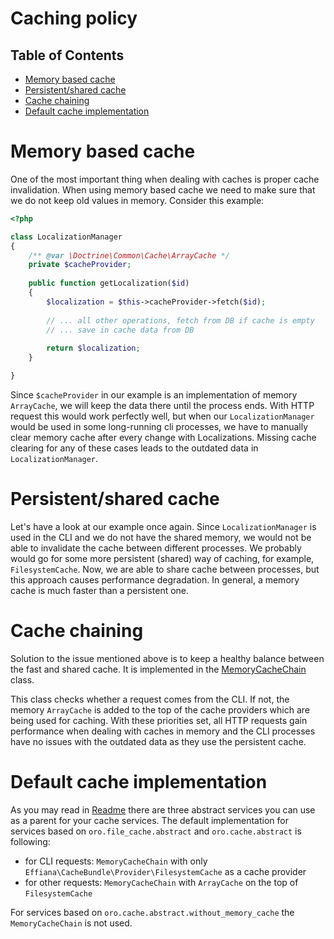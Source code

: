 Caching policy
==============

Table of Contents
-----------------
 - [Memory based cache](#memory-based-cache)
 - [Persistent/shared cache](#persistent/shared-cache)
 - [Cache chaining](#cache-chaining)
 - [Default cache implementation](#default-cache-implementation)


Memory based cache
==================

One of the most important thing when dealing with caches is proper cache invalidation.
When using memory based cache we need to make sure that we do not keep old values in memory. Consider this example:

```php
<?php

class LocalizationManager
{
    /** @var \Doctrine\Common\Cache\ArrayCache */
    private $cacheProvider;
    
    public function getLocalization($id)
    {
        $localization = $this->cacheProvider->fetch($id);
        
        // ... all other operations, fetch from DB if cache is empty
        // ... save in cache data from DB
        
        return $localization;
    }

}
```

Since `$cacheProvider` in our example is an implementation of memory `ArrayCache`, we will keep the data there until the process ends. With HTTP request this would work perfectly well, but when our `LocalizationManager` would be used in some long-running cli 
processes, we have to manually clear memory cache after every change with Localizations. 
Missing cache clearing for any of these cases leads to the outdated data in `LocalizationManager`.

Persistent/shared cache
=======================

Let's have a look at our example once again. Since `LocalizationManager` is used in the CLI and we do not have the shared 
memory, we would not be able to invalidate the cache between different processes. We probably would go for some
more persistent (shared) way of caching, for example, `FilesystemCache`. Now, we are able to share cache between
processes, but this approach causes performance degradation. In general, a memory cache is much faster than a persistent one.


Cache chaining
==============

Solution to the issue mentioned above is to keep a healthy balance between the fast and shared cache. It is implemented in the [MemoryCacheChain](../../Provider/MemoryCacheChain.php) class.

This class checks whether a request comes from the CLI. If not, the memory `ArrayCache` is added to the top
of the cache providers which are being used for caching. With these priorities set, all HTTP requests gain performance when dealing with caches in memory and the CLI processes have no issues with the outdated data as they use the persistent cache.


Default cache implementation
============================

As you may read in [Readme](../../readme.md#abstract-cache-services) there are three abstract services you can use as a
parent for your cache services. The default implementation for services based on
`oro.file_cache.abstract` and `oro.cache.abstract` is following:

 - for CLI requests: `MemoryCacheChain` with only `Effiana\CacheBundle\Provider\FilesystemCache` as a cache provider
 - for other requests: `MemoryCacheChain` with `ArrayCache` on the top of `FilesystemCache`

For services based on `oro.cache.abstract.without_memory_cache` the `MemoryCacheChain` is not used.
